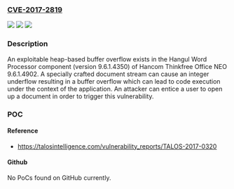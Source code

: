 ### [CVE-2017-2819](https://cve.mitre.org/cgi-bin/cvename.cgi?name=CVE-2017-2819)
![](https://img.shields.io/static/v1?label=Product&message=Hangul%20Word%20Processor%20in%20Thinkfree%20Office%20NEO%20Trial%20Word&color=blue)
![](https://img.shields.io/static/v1?label=Version&message=9.6.1.4902%20&color=brightgreen)
![](https://img.shields.io/static/v1?label=Vulnerability&message=heap-based%20buffer%20overflow&color=brightgreen)

### Description

An exploitable heap-based buffer overflow exists in the Hangul Word Processor component (version 9.6.1.4350) of Hancom Thinkfree Office NEO 9.6.1.4902. A specially crafted document stream can cause an integer underflow resulting in a buffer overflow which can lead to code execution under the context of the application. An attacker can entice a user to open up a document in order to trigger this vulnerability.

### POC

#### Reference
- https://talosintelligence.com/vulnerability_reports/TALOS-2017-0320

#### Github
No PoCs found on GitHub currently.

